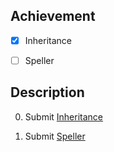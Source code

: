 ## Achievement



- [x] Inheritance

- [ ] Speller



## Description



0. Submit [Inheritance](https://cs50.harvard.edu/x/2025/psets/5/inheritance/)

1. Submit [Speller](https://cs50.harvard.edu/x/2025/psets/5/speller/)
